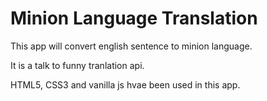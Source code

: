 # Minion Language Translation

This app will convert english sentence to minion language.

It is a talk to funny tranlation api.

HTML5, CSS3 and vanilla js hvae been used in this app.
